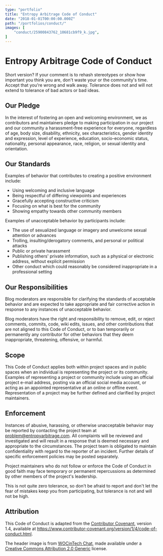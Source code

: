 ```yaml
---
type: "portfolio"
title: "Entropy Arbitrage Code of Conduct"
date: "2018-01-01T00:00:00.000Z"
path: "/portfolios/conduct/"
images: [
    "conduct/25900843762_10681cb9f9_k.jpg",
]
---
```


# Entropy Arbitrage Code of Conduct

Short version?  If your comment is to rehash stereotypes or show how important you think you are, don't waste your or the community's time.  Accept that you're wrong and walk away.  Tolerance does not and will not extend to tolerance of bad actors or bad ideas.

## Our Pledge

In the interest of fostering an open and welcoming environment, we as
contributors and maintainers pledge to making participation in our project and
our community a harassment-free experience for everyone, regardless of age, body
size, disability, ethnicity, sex characteristics, gender identity and expression,
level of experience, education, socio-economic status, nationality, personal
appearance, race, religion, or sexual identity and orientation.

## Our Standards

Examples of behavior that contributes to creating a positive environment
include:

* Using welcoming and inclusive language
* Being respectful of differing viewpoints and experiences
* Gracefully accepting constructive criticism
* Focusing on what is best for the community
* Showing empathy towards other community members

Examples of unacceptable behavior by participants include:

* The use of sexualized language or imagery and unwelcome sexual attention or
  advances
* Trolling, insulting/derogatory comments, and personal or political attacks
* Public or private harassment
* Publishing others' private information, such as a physical or electronic
  address, without explicit permission
* Other conduct which could reasonably be considered inappropriate in a
  professional setting

## Our Responsibilities

Blog moderators are responsible for clarifying the standards of acceptable
behavior and are expected to take appropriate and fair corrective action in
response to any instances of unacceptable behavior.

Blog moderators have the right and responsibility to remove, edit, or
reject comments, commits, code, wiki edits, issues, and other contributions
that are not aligned to this Code of Conduct, or to ban temporarily or
permanently any contributor for other behaviors that they deem inappropriate,
threatening, offensive, or harmful.

## Scope

This Code of Conduct applies both within project spaces and in public spaces
when an individual is representing the project or its community. Examples of
representing a project or community include using an official project e-mail
address, posting via an official social media account, or acting as an appointed
representative at an online or offline event. Representation of a project may be
further defined and clarified by project maintainers.

## Enforcement

Instances of abusive, harassing, or otherwise unacceptable behavior may be
reported by contacting the project team at <problem@entropyarbitrage.com>. All
complaints will be reviewed and investigated and will result in a response that
is deemed necessary and appropriate to the circumstances. The project team is
obligated to maintain confidentiality with regard to the reporter of an incident.
Further details of specific enforcement policies may be posted separately.

Project maintainers who do not follow or enforce the Code of Conduct in good
faith may face temporary or permanent repercussions as determined by other
members of the project's leadership.

This is not quite zero tolerance, so don't be afraid to report and don't let the fear of mistakes keep you from participating, but tolerance is not and will not be high.

## Attribution

This Code of Conduct is adapted from the [Contributor Covenant][homepage], version 1.4, available at <https://www.contributor-covenant.org/version/1/4/code-of-conduct.html>.

The header image is from [WOCinTech Chat](https://www.flickr.com/photos/wocintechchat/25900843762/), made available under a [Creative Commons Attribution 2.0 Generic](https://creativecommons.org/licenses/by/2.0/) license.

[homepage]: https://www.contributor-covenant.org